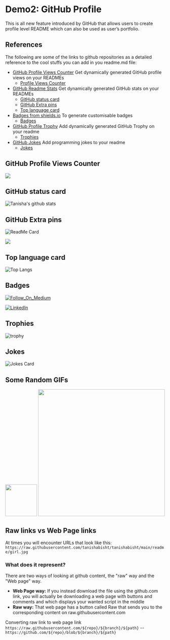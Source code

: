 # Demo2: GitHub Profile 

This is all new feature introduced by GitHub that allows users to create profile level README which can also be used as user’s portfolio.



## References

The following are some of the links to github repositories as a detailed reference to the cool stuffs you can add in you readme.md file:

- [GitHub Profile Views Counter](https://github.com/antonkomarev/github-profile-views-counter) Get dynamically generated GitHub profile views on your READMEs
  - [Profile Views Counter](https://github.com/tanishabisht/demo2/#GitHub-Profile-Views-Counter)
- [GitHub Readme Stats](https://github.com/anuraghazra/github-readme-stats#github-stats-card) Get dynamically generated GitHub stats on your READMEs
  - [GitHub status card](https://github.com/tanishabisht/demo2/#GitHub-status-card)
  - [GitHub Extra pins](https://github.com/tanishabisht/demo2/#GitHub-Extra-pins)
  - [Top language card](https://github.com/tanishabisht/demo2/#Top-language-card)
- [Badges from shields.io](https://shields.io/) To generate customisable badges
  - [Badges](https://github.com/tanishabisht/demo2/#Badges)
- [GitHub Profile Trophy](https://github.com/ryo-ma/github-profile-trophy) Add dynamically generated GitHub Trophy on your readme
  - [Trophies](https://github.com/tanishabisht/demo2/#Trophies)
- [GitHub Jokes](https://github.com/ABSphreak/readme-jokes) Add programming jokes to your readme
  - [Jokes](https://github.com/tanishabisht/demo2/#Jokes)


## GitHub Profile Views Counter
![](https://komarev.com/ghpvc/?username=tanishabisht&style=flat&color=42b883&label=WELCOME+visitor+number:)


## GitHub status card
![Tanisha's github stats](https://github-readme-stats.vercel.app/api?username=tanishabisht&show_icons=true&theme=vue)


## GitHub Extra pins
![ReadMe Card](https://github-readme-stats.vercel.app/api/pin?username=tanishabisht&repo=demo1&theme=vue)

<a href="https://github.com/anuraghazra/github-readme-stats">
  <img align="center" src="https://github-readme-stats.vercel.app/api/pin/?username=anuraghazra&repo=github-readme-stats&theme=vue" />
</a>


## Top language card
![Top Langs](https://github-readme-stats.vercel.app/api/top-langs/?username=tanishabisht&layout=compact&theme=vue)


## Badges

[![Follow_On_Medium](https://img.shields.io/badge/Follow_On_Medium-Tanisha_Bisht-green.svg)](https://medium.com/@tanisha.bisht2020)

[![LinkedIn](https://img.shields.io/badge/Connect_On_LinkedIn-Tanisha_Bisht-blue.svg?style=flat)](https://www.linkedin.com/in/tanisha-bisht-17542a192/)


## Trophies
![trophy](https://github-profile-trophy.vercel.app/?username=tanishabisht&theme=vue&row=2&column=3&margin-w=15&margin-h=15)


## Jokes
![Jokes Card](https://readme-jokes.vercel.app/api)


## Some Random GIFs
<img src='https://user-images.githubusercontent.com/5713670/87202985-820dcb80-c2b6-11ea-9f56-7ec461c497c3.gif' width='100"'>
<img src='https://1.bp.blogspot.com/-HY5bNHAM3vo/USiXAzQR_II/AAAAAAAAK5M/DrkyKvDs8LM/s1600/bad-computer.gif' width='400"'>

## Raw links vs Web Page links
At times you will encounter URLs that look like this: 
`https://raw.githubusercontent.com/tanishabisht/tanishabisht/main/readme/girl.jpg`

### What does it represent?
There are two ways of looking at github content, the "raw" way and the "Web page" way.
- **Web Page way:** If you instead download the file using the github.com link, you will actually be downloading a web page with buttons and comments and which displays your wanted script in the middle
- **Raw way:**  That web page has a button called Raw that sends you to the corresponding content on raw.githubusercontent.com

Converting raw link to web page link <br/>
`https://raw.githubusercontent.com/${repo}/${branch}/${path}` -- `https://github.com/${repo}/blob/${branch}/${path}`
